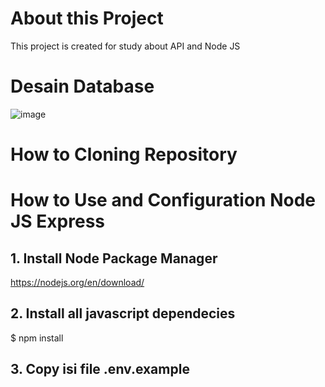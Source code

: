 # About this Project
This project is created for study about API and Node JS 

# Desain Database 
![image](https://github.com/dndaaprmts/latihan-git-/assets/140226220/edca9ccf-09ef-47d1-8678-ec0a432a720c)


# How to Cloning Repository

# How to Use and Configuration Node JS Express

## 1. Install Node Package Manager 
https://nodejs.org/en/download/
## 2. Install all javascript dependecies 
$ npm install
## 3. Copy isi file .env.example
